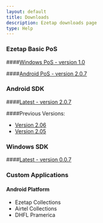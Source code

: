 ```yaml
---
layout: default
title: Downloads
description: Ezetap downloads page
type: Help
---
```


### Ezetap Basic PoS 

####[Windows PoS - version 1.0]({{site.download_url}}/basic-pos/windows/ezetap_pos_windows_1_0_0.exe)

####[Android PoS - version 2.0.7]({{site.download_url}}/basic-pos/android/ezetap_pos_android_2_0_7.apk)

### Android SDK

####[Latest - version 2.0.7]({{site.download_url}}/client-sdk/android/ezetap_sdk_android_2_0_7.zip)

####Previous Versions:
* [Version 2.06]({{site.download_url}}/client-sdk/android/ezetap_sdk_android_2_0_6.zip)
* [Version 2.05]({{site.download_url}}/client-sdk/android/ezetap_sdk_android_2_0_5.zip)

### Windows SDK

####[Latest - version 0.0.7]({{site.download_url}}/client-sdk/windows/ezetap_sdk_windows_0_0_7.zip)

### Custom Applications 	

#### Android Platform
* Ezetap Collections 
* Airtel Collections
* DHFL Pramerica
